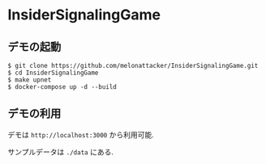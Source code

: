 # InsiderSignalingGame

## デモの起動

```
$ git clone https://github.com/melonattacker/InsiderSignalingGame.git
$ cd InsiderSignalingGame
$ make upnet
$ docker-compose up -d --build
```

## デモの利用
デモは `http://localhost:3000` から利用可能.

サンプルデータは `./data` にある.
